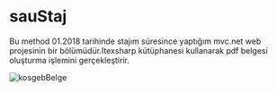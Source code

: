 # sauStaj
Bu method 01.2018 tarihinde stajım süresince yaptığım mvc.net web projesinin bir bölümüdür.Itexsharp kütüphanesi kullanarak pdf belgesi oluşturma işlemini gerçekleştirir.


![kosgebBelge](https://user-images.githubusercontent.com/11387887/55236584-57267200-5241-11e9-927b-e67e326590b4.PNG)

